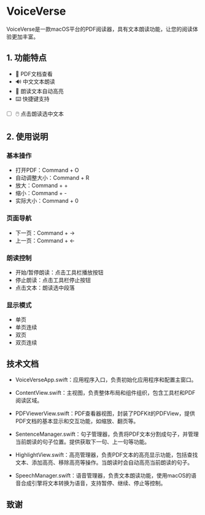 # VoiceVerse

VoiceVerse是一款macOS平台的PDF阅读器，具有文本朗读功能，让您的阅读体验更加丰富。

## 1. 功能特点

- 📖 PDF文档查看
- 🔊 中文文本朗读
- 🎯 朗读文本自动高亮
- ⌨️ 快捷键支持
- [ ] 🖱️ 点击朗读选中文本

## 2. 使用说明

### 基本操作
- 打开PDF：Command + O
- 自动调整大小：Command + R
- 放大：Command + +
- 缩小：Command + -
- 实际大小：Command + 0

### 页面导航
- 下一页：Command + →
- 上一页：Command + ←

### 朗读控制
- 开始/暂停朗读：点击工具栏播放按钮
- 停止朗读：点击工具栏停止按钮
- 点击文本：朗读选中段落

### 显示模式
- 单页
- 单页连续
- 双页
- 双页连续

## 技术文档
- VoiceVerseApp.swift：应用程序入口，负责初始化应用程序和配置主窗口。

- ContentView.swift：主视图，负责整体布局和组件组织，包含工具栏和PDF阅读区域。

- PDFViewerView.swift：PDF查看器视图，封装了PDFKit的PDFView，提供PDF文档的基本显示和交互功能，如缩放、翻页等。

- SentenceManager.swift：句子管理器，负责将PDF文本分割成句子，并管理当前朗读的句子位置。提供获取下一句、上一句等功能。

- HighlightView.swift：高亮管理器，负责PDF文本的高亮显示功能，包括查找文本、添加高亮、移除高亮等操作。当朗读时会自动高亮当前朗读的句子。

- SpeechManager.swift：语音管理器，负责文本朗读功能，使用macOS的语音合成引擎将文本转换为语音，支持暂停、继续、停止等控制。

## 致谢

